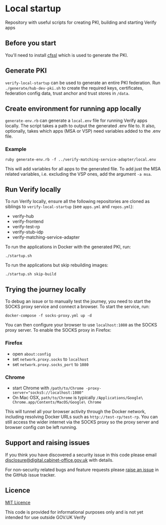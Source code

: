 # Local startup

Repository with useful scripts for creating PKI, building and starting Verify apps

## Before you start

You'll need to install [cfssl](https://github.com/cloudflare/cfssl) which is used to generate the PKI.

## Generate PKI

`verify-local-startup` can be used to generate an entire PKI federation. Run `./generate/hub-dev-pki.sh` to create the required keys, certificates, federation config data, trust anchor and trust stores in `/data`.

## Create environment for running app locally

`generate-env.rb` can generate a `local.env` file for running Verify apps locally. The script takes a path to output the generated .env file to. It also, optionally, takes which apps (MSA or VSP) need variables added to the .env file.

### Example
```
ruby generate-env.rb -f ../verify-matching-service-adapter/local.env
```

This will add variables for all apps to the generated file. To add just the MSA related variables, i.e. excluding the VSP ones, add the argument `-a msa`.

## Run Verify locally
To run Verify locally, ensure all the following repositories are cloned as siblings to `verify-local-startup` (see `apps.yml` and `repos.yml`):
* verify-hub
* verify-frontend
* verify-test-rp
* verify-stub-idp
* verify-matching-service-adapter

To run the applications in Docker with the generated PKI, run:
```
./startup.sh
```
To run the applications but skip rebuilding images:
```
./startup.sh skip-build
```

## Trying the journey locally
To debug an issue or to manually test the journey, you need to start the SOCKS proxy service and connect a browser. To start the service, run:
```
docker-compose -f socks-proxy.yml up -d
```
You can then configure your browser to use `localhost:1080` as the SOCKS proxy server. To enable the SOCKS proxy in Firefox:
### Firefox
* open `about:config`
* set `network.proxy.socks` to `localhost`
* set `network.proxy.socks_port` to `1080`

### Chrome
* start Chrome with `/path/to/Chrome -proxy-server="socks5://localhost:1080"`
* On Mac OSX, `path/to/Chrome` is typically `/Applications/Google\ Chrome.app/Contents/MacOS/Google\ Chrome`

This will tunnel all your browser activity through the Docker network, including resolving Docker URLs such as `http://test-rp/test-rp`. You can still access the wider internet via the SOCKS proxy so the proxy server and browser config _can_ be left running.

## Support and raising issues

If you think you have discovered a security issue in this code please email [disclosure@digital.cabinet-office.gov.uk](mailto:disclosure@digital.cabinet-office.gov.uk) with details.

For non-security related bugs and feature requests please [raise an issue](https://github.com/alphagov/verify-service-provider/issues/new) in the GitHub issue tracker.

## Licence

[MIT Licence](LICENCE)

This code is provided for informational purposes only and is not yet intended for use outside GOV.UK Verify
